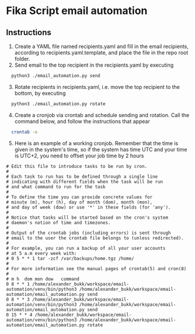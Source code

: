 # Fika Script email automation

## Instructions

1. Create a YAML file named recipients.yaml and fill in the email recipients, according to recipients.yaml.template, and place the file in the repo root folder.
2. Send email to the top recipient in the recipients.yaml by executing

```bash
  python3 ./email_automation.py send 
```

3. Rotate recipients in recipients.yaml, i.e. move the top recipient to the bottom, by executing

```bash
  python3 ./email_automation.py rotate 
```

4. Create a cronjob via crontab and schedule sending and rotation. Call the command below, and follow the instructions that appear

```bash
  crontab -e 
```

5. Here is an example of a working cronjob. Remember that the time is given in the system's time, so if the system has time UTC and your time is UTC+2, you need to offset your job time by 2 hours
```
# Edit this file to introduce tasks to be run by cron.
# 
# Each task to run has to be defined through a single line
# indicating with different fields when the task will be run
# and what command to run for the task
# 
# To define the time you can provide concrete values for
# minute (m), hour (h), day of month (dom), month (mon),
# and day of week (dow) or use '*' in these fields (for 'any').
# 
# Notice that tasks will be started based on the cron's system
# daemon's notion of time and timezones.
# 
# Output of the crontab jobs (including errors) is sent through
# email to the user the crontab file belongs to (unless redirected).
# 
# For example, you can run a backup of all your user accounts
# at 5 a.m every week with:
# 0 5 * * 1 tar -zcf /var/backups/home.tgz /home/
# 
# For more information see the manual pages of crontab(5) and cron(8)
# 
# m h  dom mon dow   command
0 8 * * 1 /home/alexander_bukk/workspace/email-automation/venv/bin/python3 /home/alexander_bukk/workspace/email-automation/email_automation.py send
0 8 * * 3 /home/alexander_bukk/workspace/email-automation/venv/bin/python3 /home/alexander_bukk/workspace/email-automation/email_automation.py send
0 15 * * 4 /home/alexander_bukk/workspace/email-automation/venv/bin/python3 /home/alexander_bukk/workspace/email-automation/email_automation.py rotate
```